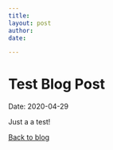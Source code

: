 ```yaml
---
title: 
layout: post
author:
date: 

---
```


# Test Blog Post
Date: 2020-04-29

Just a a test!

[Back to blog](../blog.html)
